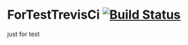 # ForTestTrevisCi [![Build Status](https://travis-ci.org/ForTestTravisCi/ForTestTrevisCi.svg?branch=master)](https://travis-ci.org/ForTestTravisCi/ForTestTrevisCi)
just for test
